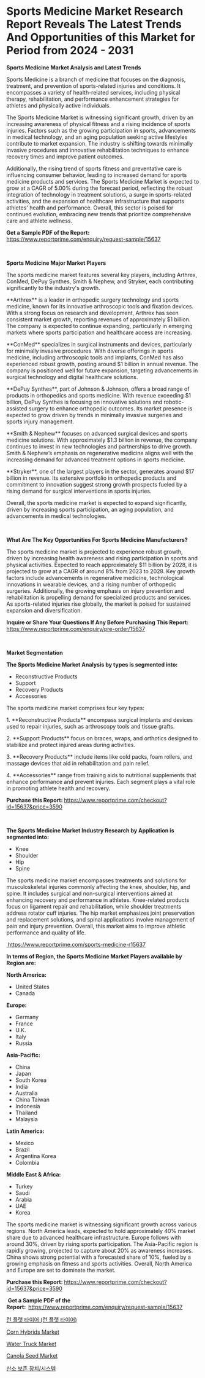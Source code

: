 <p><h1>Sports Medicine Market Research Report Reveals The Latest Trends And Opportunities of this Market for Period from 2024 - 2031</h1></p><p><strong>Sports Medicine Market Analysis and Latest Trends</strong></p>
<p><p>Sports Medicine is a branch of medicine that focuses on the diagnosis, treatment, and prevention of sports-related injuries and conditions. It encompasses a variety of health-related services, including physical therapy, rehabilitation, and performance enhancement strategies for athletes and physically active individuals.</p><p>The Sports Medicine Market is witnessing significant growth, driven by an increasing awareness of physical fitness and a rising incidence of sports injuries. Factors such as the growing participation in sports, advancements in medical technology, and an aging population seeking active lifestyles contribute to market expansion. The industry is shifting towards minimally invasive procedures and innovative rehabilitation techniques to enhance recovery times and improve patient outcomes.</p><p>Additionally, the rising trend of sports fitness and preventative care is influencing consumer behavior, leading to increased demand for sports medicine products and services. The Sports Medicine Market is expected to grow at a CAGR of 5.00% during the forecast period, reflecting the robust integration of technology in treatment solutions, a surge in sports-related activities, and the expansion of healthcare infrastructure that supports athletes' health and performance. Overall, this sector is poised for continued evolution, embracing new trends that prioritize comprehensive care and athlete wellness.</p></p>
<p><strong>Get a Sample PDF of the Report:&nbsp;</strong> <a href="https://www.reportprime.com/enquiry/request-sample/15637">https://www.reportprime.com/enquiry/request-sample/15637</a></p>
<p>&nbsp;</p>
<p><strong>Sports Medicine Major Market Players</strong></p>
<p><p>The sports medicine market features several key players, including Arthrex, ConMed, DePuy Synthes, Smith & Nephew, and Stryker, each contributing significantly to the industry's growth.</p><p>**Arthrex** is a leader in orthopedic surgery technology and sports medicine, known for its innovative arthroscopic tools and fixation devices. With a strong focus on research and development, Arthrex has seen consistent market growth, reporting revenues of approximately $1 billion. The company is expected to continue expanding, particularly in emerging markets where sports participation and healthcare access are increasing.</p><p>**ConMed** specializes in surgical instruments and devices, particularly for minimally invasive procedures. With diverse offerings in sports medicine, including arthroscopic tools and implants, ConMed has also experienced robust growth, posting around $1 billion in annual revenue. The company is positioned well for future expansion, targeting advancements in surgical technology and digital healthcare solutions.</p><p>**DePuy Synthes**, part of Johnson & Johnson, offers a broad range of products in orthopedics and sports medicine. With revenue exceeding $1 billion, DePuy Synthes is focusing on innovative solutions and robotic-assisted surgery to enhance orthopedic outcomes. Its market presence is expected to grow driven by trends in minimally invasive surgeries and sports injury management.</p><p>**Smith & Nephew** focuses on advanced surgical devices and sports medicine solutions. With approximately $1.3 billion in revenue, the company continues to invest in new technologies and partnerships to drive growth. Smith & Nephew’s emphasis on regenerative medicine aligns well with the increasing demand for advanced treatment options in sports medicine.</p><p>**Stryker**, one of the largest players in the sector, generates around $17 billion in revenue. Its extensive portfolio in orthopedic products and commitment to innovation suggest strong growth prospects fueled by a rising demand for surgical interventions in sports injuries.</p><p>Overall, the sports medicine market is expected to expand significantly, driven by increasing sports participation, an aging population, and advancements in medical technologies.</p></p>
<p>&nbsp;</p>
<p><strong>What Are The Key Opportunities For Sports Medicine Manufacturers?</strong></p>
<p><p>The sports medicine market is projected to experience robust growth, driven by increasing health awareness and rising participation in sports and physical activities. Expected to reach approximately $11 billion by 2028, it is projected to grow at a CAGR of around 8% from 2023 to 2028. Key growth factors include advancements in regenerative medicine, technological innovations in wearable devices, and a rising number of orthopedic surgeries. Additionally, the growing emphasis on injury prevention and rehabilitation is propelling demand for specialized products and services. As sports-related injuries rise globally, the market is poised for sustained expansion and diversification.</p></p>
<p><strong>Inquire or Share Your Questions If Any Before Purchasing This Report:</strong> <a href="https://www.reportprime.com/enquiry/pre-order/15637">https://www.reportprime.com/enquiry/pre-order/15637</a></p>
<p>&nbsp;</p>
<p><strong>Market Segmentation</strong></p>
<p><strong>The Sports Medicine Market Analysis by types is segmented into:</strong></p>
<p><ul><li>Reconstructive Products</li><li>Support</li><li>Recovery Products</li><li>Accessories</li></ul></p>
<p><p>The sports medicine market comprises four key types: </p><p>1. **Reconstructive Products** encompass surgical implants and devices used to repair injuries, such as arthroscopy tools and tissue grafts. </p><p>2. **Support Products** focus on braces, wraps, and orthotics designed to stabilize and protect injured areas during activities. </p><p>3. **Recovery Products** include items like cold packs, foam rollers, and massage devices that aid in rehabilitation and pain relief. </p><p>4. **Accessories** range from training aids to nutritional supplements that enhance performance and prevent injuries. Each segment plays a vital role in promoting athlete health and recovery.</p></p>
<p><strong>Purchase this Report:&nbsp;</strong><a href="https://www.reportprime.com/checkout?id=15637&price=3590">https://www.reportprime.com/checkout?id=15637&price=3590</a></p>
<p>&nbsp;</p>
<p><strong>The Sports Medicine Market Industry Research by Application is segmented into:</strong></p>
<p><ul><li>Knee</li><li>Shoulder</li><li>Hip</li><li>Spine</li></ul></p>
<p><p>The sports medicine market encompasses treatments and solutions for musculoskeletal injuries commonly affecting the knee, shoulder, hip, and spine. It includes surgical and non-surgical interventions aimed at enhancing recovery and performance in athletes. Knee-related products focus on ligament repair and rehabilitation, while shoulder treatments address rotator cuff injuries. The hip market emphasizes joint preservation and replacement solutions, and spinal applications involve management of pain and injury prevention. Overall, this market aims to improve athletic performance and quality of life.</p></p>
<p><a href="https://www.reportprime.com/sports-medicine-r15637">&nbsp;https://www.reportprime.com/sports-medicine-r15637</a></p>
<p><strong>In terms of Region, the Sports Medicine Market Players available by Region are:</strong></p>
<p>
    <p> <strong> North America: </strong>
        <ul>
            <li>United States</li>
            <li>Canada</li>
        </ul>
        </p> 
    <p> <strong> Europe: </strong>
        <ul>
            <li>Germany</li>
            <li>France</li>
            <li>U.K.</li>
            <li>Italy</li>
            <li>Russia</li>
        </ul>
        </p> 
    <p> <strong> Asia-Pacific: </strong>
        <ul>
            <li>China</li>
            <li>Japan</li>
            <li>South Korea</li>
            <li>India</li>
            <li>Australia</li>
            <li>China Taiwan</li>
            <li>Indonesia</li>
            <li>Thailand</li>
            <li>Malaysia</li>
        </ul>
        </p> 
    <p> <strong> Latin America: </strong>
        <ul>
            <li>Mexico</li>
            <li>Brazil</li>
            <li>Argentina Korea</li>
            <li>Colombia</li>
        </ul>
        </p> 
    <p> <strong> Middle East & Africa: </strong>
        <ul>
            <li>Turkey</li>
            <li>Saudi</li>
            <li>Arabia</li>
            <li>UAE</li>
            <li>Korea</li>
        </ul>
    </p>
    </p>
<p><p>The sports medicine market is witnessing significant growth across various regions. North America leads, expected to hold approximately 40% market share due to advanced healthcare infrastructure. Europe follows with around 30%, driven by rising sports participation. The Asia-Pacific region is rapidly growing, projected to capture about 20% as awareness increases. China shows strong potential with a forecasted share of 10%, fueled by a growing emphasis on fitness and sports activities. Overall, North America and Europe are set to dominate the market.</p></p>
<p><strong>Purchase this Report: </strong><a href="https://www.reportprime.com/checkout?id=15637&price=3590">https://www.reportprime.com/checkout?id=15637&price=3590</a></p>
<p>&nbsp;<strong>Get a Sample PDF of the Report:&nbsp;&nbsp;</strong><a href="https://www.reportprime.com/enquiry/request-sample/15637">https://www.reportprime.com/enquiry/request-sample/15637</a></p>
<p><strong></strong></p>
<p><p><a href="https://medium.com/@darianswift1922_33282/%EC%84%B8%EA%B3%84-run-flat-tires-run-flat-tire-market-%EC%9D%80-2024%EC%97%90%EC%84%9C-2031%EB%A1%9C-%EC%97%B0%ED%8F%89%EA%B7%A0-%EC%A6%9D%EA%B0%80%EC%9C%A8%EC%9D%84-%EB%B3%B4%EC%9D%BC-%EA%B2%83%EC%9C%BC%EB%A1%9C-%EC%98%88%EC%83%81%EB%90%A9%EB%8B%88%EB%8B%A4-18473bc0316b">런 플랫 타이어 (런 플랫 타이어)</a></p><p><a href="https://medium.com/@beaugrant95/global-corn-hybrids-market-opportunities-and-market-challenges-2024-2031-efd2198ac731">Corn Hybrids Market</a></p><p><a href="https://issuu.com/reportprime-2/docs/water-truck-market-size-2030.pptx_410373907bcac1">Water Truck Market</a></p><p><a href="https://medium.com/@beaugrant95/in-the-canola-seed-market-the-main-focus-is-on-keeping-costs-low-and-getting-the-most-out-of-84775b74f3fb">Canola Seed Market</a></p><p><a href="https://medium.com/@darianswift1922_33282/oxygen-conservation-devices-systems-market-%EC%9D%98-%EA%B8%80%EB%A1%9C%EB%B2%8C-%EC%8B%9C%EC%9E%A5-%EA%B0%9C%EC%9A%94%EB%8A%94-%EC%A0%84-%EC%84%B8%EA%B3%84-%EB%B0%8F-%EC%A3%BC%EC%9A%94-%EC%8B%9C%EC%9E%A5%EC%9D%98-%EC%82%B0%EC%97%85%EC%97%90-%EC%98%81%ED%96%A5%EC%9D%84-%EB%AF%B8%EC%B9%98%EB%8A%94-%EC%A3%BC%EC%9A%94-%ED%8A%B8%EB%A0%8C%EB%93%9C%EC%97%90-%EB%8C%80%ED%95%9C-%EB%8F%85%ED%8A%B9%ED%95%9C-6622b1f96921">산소 보존 장치/시스템</a></p></p>